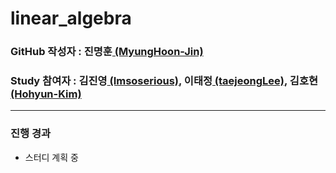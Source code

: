 # linear_algebra

### GitHub 작성자 : 진명훈[ (MyungHoon-Jin)](https://github.com/MyungHoon-Jin)
### Study 참여자 : 김진영[ (Imsoserious)](https://github.com/Imsoserious), 이태정[ (taejeongLee)](https://github.com/taejeongLee), 김호현[ (Hohyun-Kim)](https://github.com/Hohyun-Kim)

---
### 진행 경과
- 스터디 계획 중
